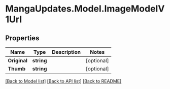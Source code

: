 # MangaUpdates.Model.ImageModelV1Url

## Properties

Name | Type | Description | Notes
------------ | ------------- | ------------- | -------------
**Original** | **string** |  | [optional] 
**Thumb** | **string** |  | [optional] 

[[Back to Model list]](../README.md#documentation-for-models) [[Back to API list]](../README.md#documentation-for-api-endpoints) [[Back to README]](../README.md)

